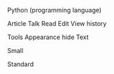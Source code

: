 
Python (programming language)

Article
Talk
Read
Edit
View history

Tools
Appearance hide
Text

Small

Standard
